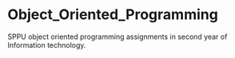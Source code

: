 # Object_Oriented_Programming
SPPU object oriented programming assignments in second year of Information technology.
